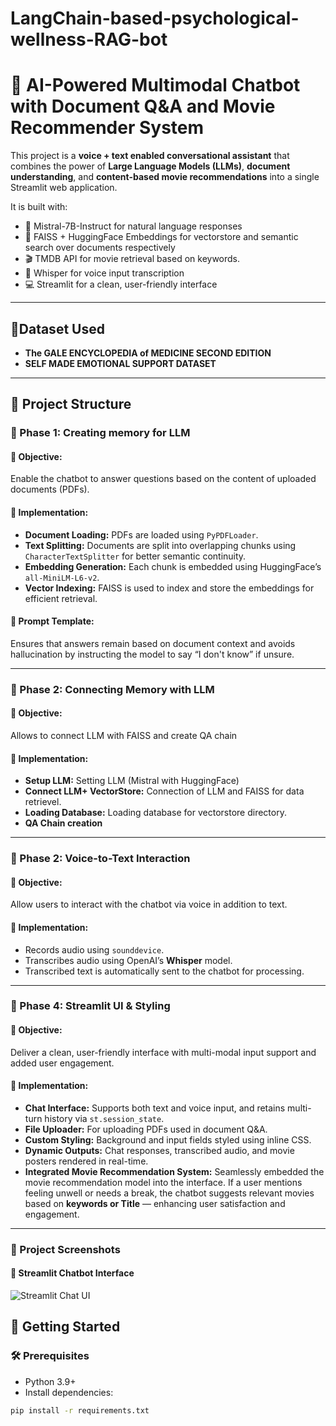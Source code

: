 # LangChain-based-psychological-wellness-RAG-bot
# 🤖 AI-Powered Multimodal Chatbot with Document Q&A and Movie Recommender System

This project is a **voice + text enabled conversational assistant** that combines the power of **Large Language Models (LLMs)**, **document understanding**, and **content-based movie recommendations** into a single Streamlit web application.

It is built with:
- 🧠 Mistral-7B-Instruct for natural language responses
- 📄 FAISS + HuggingFace Embeddings for vectorstore and semantic search over documents respectively 
- 🎬 TMDB API for movie retrieval based on keywords.
- 🎤 Whisper for voice input transcription
- 💻 Streamlit for a clean, user-friendly interface

---
## 📙Dataset Used 
- **The GALE ENCYCLOPEDIA of MEDICINE SECOND EDITION**
- **SELF MADE EMOTIONAL SUPPORT DATASET**
---

## 🧩 Project Structure 

### 📍 Phase 1: Creating memory for LLM 

#### 🔹 Objective:
Enable the chatbot to answer questions based on the content of uploaded documents (PDFs).

#### 🔹 Implementation:
- **Document Loading:** PDFs are loaded using `PyPDFLoader`.
- **Text Splitting:** Documents are split into overlapping chunks using `CharacterTextSplitter` for better semantic continuity.
- **Embedding Generation:** Each chunk is embedded using HuggingFace’s `all-MiniLM-L6-v2`.
- **Vector Indexing:** FAISS is used to index and store the embeddings for efficient retrieval.

#### 🔹 Prompt Template:
Ensures that answers remain based on document context and avoids hallucination by instructing the model to say “I don't know” if unsure.

---

### 📍 Phase 2: Connecting Memory with LLM 

#### 🔹 Objective:
Allows to connect LLM with FAISS and create QA chain

#### 🔹 Implementation:
- **Setup LLM:** Setting LLM (Mistral with HuggingFace)
- **Connect LLM+ VectorStore:** Connection of LLM and FAISS for data retrievel.
- **Loading Database:** Loading database for vectorstore directory.
- **QA Chain creation**
---

### 📍 Phase 2: Voice-to-Text Interaction

#### 🔹 Objective:
Allow users to interact with the chatbot via voice in addition to text.

#### 🔹 Implementation:
- Records audio using `sounddevice`.
- Transcribes audio using OpenAI’s **Whisper** model.
- Transcribed text is automatically sent to the chatbot for processing.

---

### 📍 Phase 4: Streamlit UI & Styling

#### 🔹 Objective:
Deliver a clean, user-friendly interface with multi-modal input support and added user engagement.

#### 🔹 Implementation:
- **Chat Interface:** Supports both text and voice input, and retains multi-turn history via `st.session_state`.
- **File Uploader:** For uploading PDFs used in document Q&A.
- **Custom Styling:** Background and input fields styled using inline CSS.
- **Dynamic Outputs:** Chat responses, transcribed audio, and movie posters rendered in real-time.
- **Integrated Movie Recommendation System:** Seamlessly embedded the movie recommendation model into the interface. If a user mentions feeling unwell or needs a break, the chatbot suggests relevant movies based on **keywords or Title** — enhancing user satisfaction and engagement.

---

### 📸 Project Screenshots

#### 🔹 Streamlit Chatbot Interface
![Streamlit Chat UI](https://github.com/user-attachments/assets/c7c3b63b-4fb4-4abb-beb5-2e362d0f12a5)




## 🚀 Getting Started

### 🛠️ Prerequisites
- Python 3.9+
- Install dependencies:
```bash
pip install -r requirements.txt
